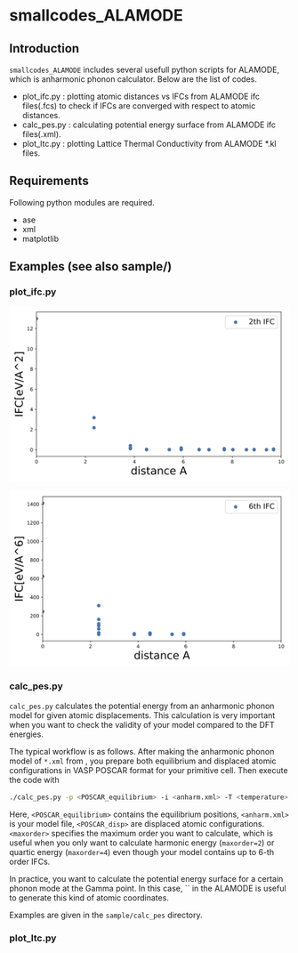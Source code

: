 # smallcodes_ALAMODE


## Introduction

`smallcodes_ALAMODE` includes several usefull python scripts for ALAMODE, which is anharmonic phonon calculator. Below are the list of codes.

- plot_ifc.py : plotting atomic distances vs IFCs from ALAMODE ifc files(.fcs) to check if IFCs are converged with respect to atomic distances.
- calc_pes.py : calculating potential energy surface from ALAMODE ifc files(.xml).
- plot_ltc.py : plotting Lattice Thermal Conductivity from ALAMODE *.kl files.

## Requirements

Following python modules are required.

- ase
- xml
- matplotlib

## Examples (see also sample/)

### plot_ifc.py

![ifc_2th](image/2th_order_ifc.jpeg)

![ifc_6th](image/6th_order_ifc.jpeg)


### calc_pes.py

`calc_pes.py` calculates the potential energy from an anharmonic phonon model for given atomic displacements. This calculation is very important when you want to check the validity of your model compared to the DFT energies.

The typical workflow is as follows. After making the anharmonic phonon model of `*.xml` from , you prepare both equilibrium and displaced atomic configurations in VASP POSCAR format for your primitive cell. Then execute the code with

```bash
./calc_pes.py -p <POSCAR_equilibrium> -i <anharm.xml> -T <temperature> -f <maxorder> POSCAR_disp1 POSCAR_disp2 ...
```

Here, `<POSCAR_equilibrium>` contains the equilibrium positions, `<anharm.xml>` is your model file, `<POSCAR_disp>` are displaced atomic configurations. `<maxorder>` specifies the maximum order you want to calculate, which is useful when you only want to calculate harmonic energy (`maxorder=2`) or quartic energy (`maxorder=4`) even though your model contains up to 6-th order IFCs.

In practice, you want to calculate the potential energy surface for a certain phonon mode at the Gamma point. In this case, `` in the ALAMODE is useful to generate this kind of atomic coordinates.

Examples are given in the `sample/calc_pes` directory.

### plot_ltc.py

